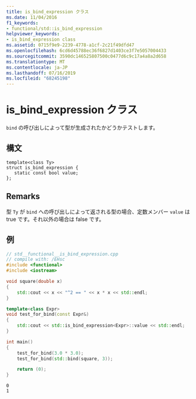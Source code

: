 ```yaml
---
title: is_bind_expression クラス
ms.date: 11/04/2016
f1_keywords:
- functional/std::is_bind_expression
helpviewer_keywords:
- is_bind_expression class
ms.assetid: 0715f9e9-2239-4778-a1cf-2c21f49dfd47
ms.openlocfilehash: 6cd6d45788ec36f6827d1403ce3f7e5057004433
ms.sourcegitcommit: 3590dc146525807500c0477d6c9c17a4a8a2d658
ms.translationtype: MT
ms.contentlocale: ja-JP
ms.lasthandoff: 07/16/2019
ms.locfileid: "68245198"
---
```

# <a name="isbindexpression-class"></a>is_bind_expression クラス

`bind` の呼び出しによって型が生成されたかどうかテストします。

## <a name="syntax"></a>構文

```
template<class Ty>
struct is_bind_expression {
   static const bool value;
};
```

## <a name="remarks"></a>Remarks

型 `Ty` が `bind` への呼び出しによって返される型の場合、定数メンバー `value` は true です。それ以外の場合は false です。

## <a name="example"></a>例

```cpp
// std__functional__is_bind_expression.cpp
// compile with: /EHsc
#include <functional>
#include <iostream>

void square(double x)
{
    std::cout << x << "^2 == " << x * x << std::endl;
}

template<class Expr>
void test_for_bind(const Expr&)
{
    std::cout << std::is_bind_expression<Expr>::value << std::endl;
}

int main()
{
    test_for_bind(3.0 * 3.0);
    test_for_bind(std::bind(square, 3));

    return (0);
}
```

```Output
0
1
```
